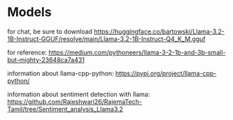 # Models

for chat, be sure to download https://huggingface.co/bartowski/Llama-3.2-1B-Instruct-GGUF/resolve/main/Llama-3.2-1B-Instruct-Q4_K_M.gguf

for reference: https://medium.com/pythoneers/llama-3-2-1b-and-3b-small-but-mighty-23648ca7a431

information about llama-cpp-python: https://pypi.org/project/llama-cpp-python/

information about sentiment detection with llama: https://github.com/Rajeshwari26/RajemaTech-Tamil/tree/Sentiment_analysis_Llama3.2

